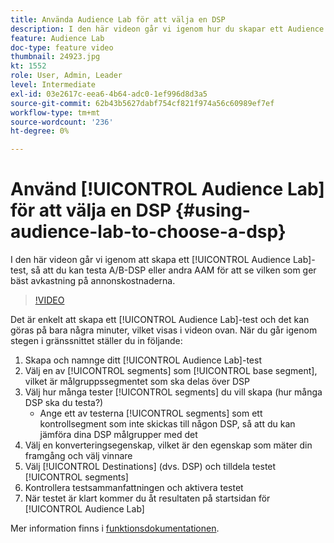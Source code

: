 ```yaml
---
title: Använda Audience Lab för att välja en DSP
description: I den här videon går vi igenom hur du skapar ett Audience Lab-test, så att du kan testa A/B-DSP eller andra AAM för att se vilken som ger bäst avkastning på annonskostnaderna.
feature: Audience Lab
doc-type: feature video
thumbnail: 24923.jpg
kt: 1552
role: User, Admin, Leader
level: Intermediate
exl-id: 03e2617c-eea6-4b64-adc0-1ef996d8d3a5
source-git-commit: 62b43b5627dabf754cf821f974a56c60989ef7ef
workflow-type: tm+mt
source-wordcount: '236'
ht-degree: 0%

---
```


# Använd [!UICONTROL Audience Lab] för att välja en DSP {#using-audience-lab-to-choose-a-dsp}

I den här videon går vi igenom att skapa ett [!UICONTROL Audience Lab]-test, så att du kan testa A/B-DSP eller andra AAM för att se vilken som ger bäst avkastning på annonskostnaderna.

>[!VIDEO](https://video.tv.adobe.com/v/24923/?quality=12)

Det är enkelt att skapa ett [!UICONTROL Audience Lab]-test och det kan göras på bara några minuter, vilket visas i videon ovan. När du går igenom stegen i gränssnittet ställer du in följande:

1. Skapa och namnge ditt [!UICONTROL Audience Lab]-test
1. Välj en av [!UICONTROL segments] som [!UICONTROL base segment], vilket är målgruppssegmentet som ska delas över DSP
1. Välj hur många tester [!UICONTROL segments] du vill skapa (hur många DSP ska du testa?)
   * Ange ett av testerna [!UICONTROL segments] som ett kontrollsegment som inte skickas till någon DSP, så att du kan jämföra dina DSP målgrupper med det
1. Välj en konverteringsegenskap, vilket är den egenskap som mäter din framgång och välj vinnare
1. Välj [!UICONTROL Destinations] (dvs. DSP) och tilldela testet [!UICONTROL segments]
1. Kontrollera testsammanfattningen och aktivera testet
1. När testet är klart kommer du åt resultaten på startsidan för [!UICONTROL Audience Lab]

Mer information finns i [funktionsdokumentationen](https://experienceleague.adobe.com/docs/audience-manager/user-guide/features/audience-lab/audience-lab.html).
